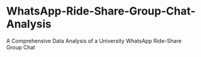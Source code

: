 # WhatsApp-Ride-Share-Group-Chat-Analysis
A Comprehensive Data Analysis of a University WhatsApp Ride-Share Group Chat

